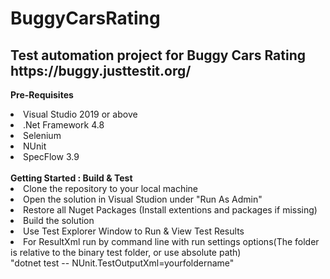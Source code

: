 # BuggyCarsRating
<h2>Test automation project for Buggy Cars Rating https://buggy.justtestit.org/ </h2>

<b>Pre-Requisites</b> <br/>
<li>Visual Studio 2019 or above</li>
<li>.Net Framework 4.8</li>
<li>Selenium</li>
<li>NUnit</li>
<li>SpecFlow 3.9</li>
<br/>
<b>Getting Started : Build & Test</b><br/>
<li>Clone the repository to your local machine</li>
<li>Open the solution in Visual Studion under "Run As Admin"</li>
<li>Restore all Nuget Packages (Install extentions and packages if missing)</li>
<li>Build the solution</li>
<li>Use Test Explorer Window to Run & View Test Results</li>
<li>For ResultXml run by command line with run settings options(The folder is relative to the binary test folder, or use absolute path)</li>
	"dotnet test  -- NUnit.TestOutputXml=yourfoldername"
